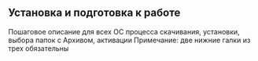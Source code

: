 ## Установка и подготовка к работе

Пошаговое описание для всех ОС процесса скачивания, установки, выбора папок с Архивом, активации
Примечание: две нижние галки из трех обязательны